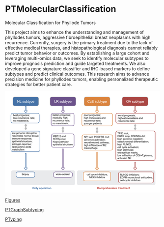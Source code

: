 # PTMolecularClassification
Molecular Classification for Phyllode Tumors

This project aims to enhance the understanding and management of phyllodes tumors, aggressive fibroepithelial breast neoplasms with high recurrence. Currently, surgery is the primary treatment due to the lack of effective medical therapies, and histopathological diagnosis cannot reliably predict tumor behavior or outcomes. By establishing a large cohort and leveraging multi-omics data, we seek to identify molecular subtypes to improve prognosis prediction and guide targeted treatments. We also developed a gene signature classifier and IHC-based markers to define subtypes and predict clinical outcomes. This research aims to advance precision medicine for phyllodes tumors, enabling personalized therapeutic strategies for better patient care.

![alt text](image.png)


[Figures](https://github.com/BioinfoCenterSYSMH/PTMolecularClassification/tree/main)

[PTGraphSubtyping](https://github.com/BioinfoCenterSYSMH/PTMolecularClassification/tree/PTGraphSubtyping)


[PTyping](https://github.com/BioinfoCenterSYSMH/PTMolecularClassification/tree/PTyping)
